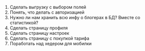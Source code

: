 1. Сделать выгрузку с выбором полей
2. Понять, что делать с авторизацией
3. Нужно ли нам хранить всю инфу о блогерах в БД? Вместе со статистикой?
4. Сделать страницу профиля
5. Сделать страницу настроек
6. Сделать страницу с покупкой тарифа
7. Поработать над хедером для мобилки
